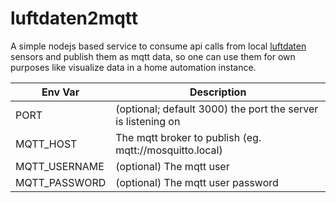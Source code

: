 # luftdaten2mqtt

A simple nodejs based service to consume api calls from local [luftdaten](https://luftdaten.info/) sensors and publish them as mqtt data, so one can use them for own purposes like visualize data in a home automation instance.

| Env Var       | Description                                                  |
| ------------- | ------------------------------------------------------------ |
| PORT          | (optional; default 3000) the port the server is listening on |
| MQTT_HOST     | The mqtt broker to publish (eg. mqtt://mosquitto.local)      |
| MQTT_USERNAME | (optional) The mqtt user                                     |
| MQTT_PASSWORD | (optional) The mqtt user password                            |
